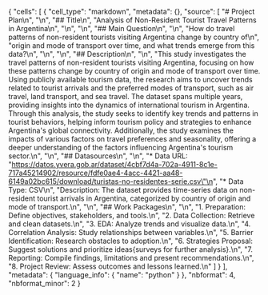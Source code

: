 {
 "cells": [
  {
   "cell_type": "markdown",
   "metadata": {},
   "source": [
    "# Project Plan\n",
    "\n",
    "## Title\n",
    "Analysis of Non-Resident Tourist Travel Patterns in Argentina\n",
    "\n",
    "\n",
    "## Main Question\n",
    "\n",
    "How do travel patterns of non-resident tourists visiting Argentina change by country of\n",
    "origin and mode of transport over time, and what trends emerge from this data?\n",
    "\n",
    "\n",
    "## Description\n",
    "\n",
    "This study investigates the travel patterns of non-resident tourists visiting Argentina, focusing on how these patterns change by country of origin and mode of transport over time. Using publicly available tourism data, the research aims to uncover trends related to tourist arrivals and the preferred modes of transport, such as air travel, land transport, and sea travel. The dataset spans multiple years, providing insights into the dynamics of international tourism in Argentina. Through this analysis, the study seeks to identify key trends and patterns in tourist behaviors, helping inform tourism policy and strategies to enhance Argentina's global connectivity. Additionally, the study examines the impacts of various factors on travel preferences and seasonality, offering a deeper understanding of the factors influencing Argentina's tourism sector.\n",
    "\n",
    "## Datasources\n",
    "\n",
    "* Data URL: \"https://datos.yvera.gob.ar/dataset/4cbf7d4a-702a-4911-8c1e-717a45214902/resource/fdfe0ae4-4acc-4421-aa48-6149a02bc615/download/turistas-no-residentes-serie.csv\"\n",
    "* Data Type: CSV\n",
    "Description: The dataset provides time-series data on non-resident tourist arrivals in Argentina, categorized by country of origin and mode of transport.\n",
    "\n",
    "## Work Packages\n",
    "\n",
    "1. Preparation: Define objectives, stakeholders, and tools.\n",
    "2. Data Collection: Retrieve and clean datasets.\n",
    "3. EDA: Analyze trends and visualize data.\n",
    "4. Correlation Analysis: Study relationships between variables.\n",
    "5. Barrier Identification: Research obstacles to adoption.\n",
    "6. Strategies Proposal: Suggest solutions and prioritize ideas{surveys for further analysis}.\n",
    "7. Reporting: Compile findings, limitations and present recommendations.\n",
    "8. Project Review: Assess outcomes and lessons learned.\n"
   ]
  }
 ],
 "metadata": {
  "language_info": {
   "name": "python"
  }
 },
 "nbformat": 4,
 "nbformat_minor": 2
}

